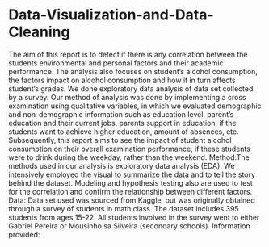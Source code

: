 # Data-Visualization-and-Data-Cleaning
The aim of this report is to detect if there is any correlation between the students environmental and personal factors and their academic performance. The analysis also focuses on student’s alcohol consumption, the factors impact on alcohol consumption and how it in turn affects student’s grades. We done exploratory data analysis of data set collected by a survey. Our method of analysis was done by implementing a cross examination using qualitative variables, in which we evaluated demographic and non-demographic information such as education level, parent’s education and their current jobs, parents support in education, if the students want to achieve higher education, amount of absences, etc. Subsequently, this report aims to see the impact of student alcohol consumption on their overall examination performance, if these students were to drink during the weekday, rather than the weekend.
Method:The methods used in our analysis is exploratory data analysis (EDA). We intensively employed the visual to summarize the data and to tell the story behind the dataset. Modeling and hypothesis testing also are used to test for the correlation and confirm the relationship between different factors.
Data: Data set used was sourced from Kaggle, but was originally obtained through a survey of students in math class. The dataset includes 395 students from ages 15-22. All students involved in the survey went to either Gabriel Pereira or Mousinho sa Silveira (secondary schools). Information provided:
